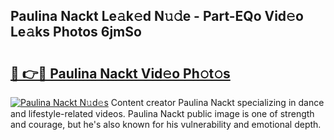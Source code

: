 ## Paulina Nackt Le𝚊k𝚎d N𝚞𝚍e - Part-EQo Vid𝚎o Le𝚊ks Photos 6jmSo

# <h2><a href="http://fb5118p.evod.top/?m=Paulina+Nackt">🔗 👉🔴 Paulina Nackt Vid𝚎o Ph𝚘t𝚘s</a></h2>

[![Paulina Nackt N𝚞d𝚎s](https://i.imgur.com/8V9OHl7.gif)](http://fb5118p.evod.top/?m=Paulina+Nackt)
Content creator Paulina Nackt specializing in dance and lifestyle-related videos. Paulina Nackt public image is one of strength and courage, but he's also known for his vulnerability and emotional depth. 
